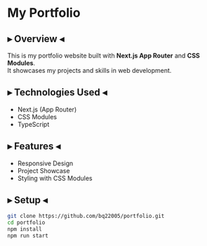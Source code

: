 # My Portfolio

## ▸ Overview ◂

This is my portfolio website built with **Next.js App Router** and **CSS Modules**.  
It showcases my projects and skills in web development.

## ▸ Technologies Used ◂

- Next.js (App Router)
- CSS Modules
- TypeScript

## ▸ Features ◂

- Responsive Design
- Project Showcase
- Styling with CSS Modules

## ▸ Setup ◂

```bash
git clone https://github.com/bq22005/portfolio.git
cd portfolio
npm install
npm run start
```
